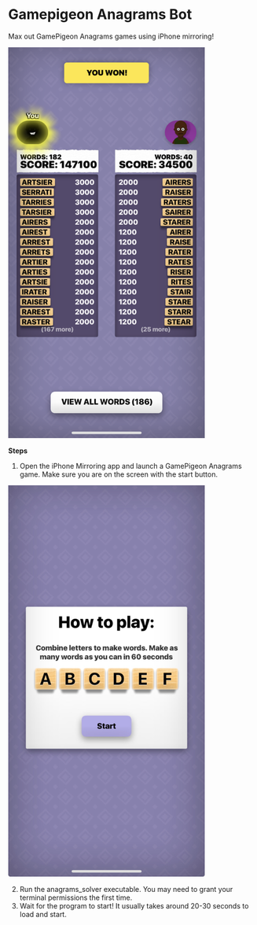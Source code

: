 # Gamepigeon Anagrams Bot
Max out GamePigeon Anagrams games using iPhone mirroring!

<img src="examplescore.PNG" width="400">

**Steps**

1. Open the iPhone Mirroring app and launch a GamePigeon Anagrams game. Make sure you are on the screen with the start button.

<img src="startscreen.jpeg" width="400">

2. Run the anagrams_solver executable. You may need to grant your terminal permissions the first time.
3. Wait for the program to start! It usually takes around 20-30 seconds to load and start.
